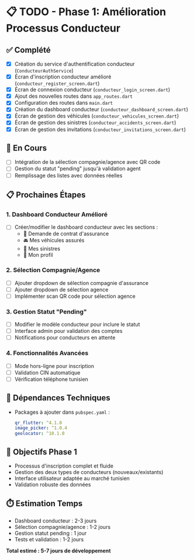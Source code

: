 # 📋 TODO - Phase 1: Amélioration Processus Conducteur

## ✅ Complété
- [x] Création du service d'authentification conducteur (`ConducteurAuthService`)
- [x] Écran d'inscription conducteur amélioré (`conducteur_register_screen.dart`)
- [x] Écran de connexion conducteur (`conducteur_login_screen.dart`)
- [x] Ajout des nouvelles routes dans `app_routes.dart`
- [x] Configuration des routes dans `main.dart`
- [x] Création du dashboard conducteur (`conducteur_dashboard_screen.dart`)
- [x] Écran de gestion des véhicules (`conducteur_vehicules_screen.dart`)
- [x] Écran de gestion des sinistres (`conducteur_accidents_screen.dart`)
- [x] Écran de gestion des invitations (`conducteur_invitations_screen.dart`)

## 🔄 En Cours
- [ ] Intégration de la sélection compagnie/agence avec QR code
- [ ] Gestion du statut "pending" jusqu'à validation agent
- [ ] Remplissage des listes avec données réelles

## 📋 Prochaines Étapes

### 1. Dashboard Conducteur Amélioré
- [ ] Créer/modifier le dashboard conducteur avec les sections :
  - 📄 Demande de contrat d'assurance
  - 🚘 Mes véhicules assurés
  - 🔔 Mes sinistres
  - 👤 Mon profil

### 2. Sélection Compagnie/Agence
- [ ] Ajouter dropdown de sélection compagnie d'assurance
- [ ] Ajouter dropdown de sélection agence
- [ ] Implémenter scan QR code pour sélection agence

### 3. Gestion Statut "Pending"
- [ ] Modifier le modèle conducteur pour inclure le statut
- [ ] Interface admin pour validation des comptes
- [ ] Notifications pour conducteurs en attente

### 4. Fonctionnalités Avancées
- [ ] Mode hors-ligne pour inscription
- [ ] Validation CIN automatique
- [ ] Vérification téléphone tunisien

## 🔧 Dépendances Techniques
- Packages à ajouter dans `pubspec.yaml` :
  ```yaml
  qr_flutter: ^4.1.0
  image_picker: ^1.0.4
  geolocator: ^10.1.0
  ```

## 🎯 Objectifs Phase 1
- Processus d'inscription complet et fluide
- Gestion des deux types de conducteurs (nouveaux/existants)
- Interface utilisateur adaptée au marché tunisien
- Validation robuste des données

## ⏱️ Estimation Temps
- Dashboard conducteur : 2-3 jours
- Sélection compagnie/agence : 1-2 jours
- Gestion statut pending : 1 jour
- Tests et validation : 1-2 jours

**Total estimé : 5-7 jours de développement**
